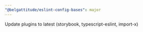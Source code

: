 ```yaml
---
"@belgattitude/eslint-config-bases": major
---
```


Update plugins to latest (storybook, typescript-eslint, import-x)
